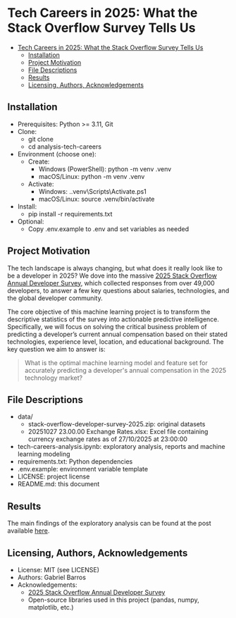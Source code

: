 # Tech Careers in 2025: What the Stack Overflow Survey Tells Us

- [Tech Careers in 2025: What the Stack Overflow Survey Tells Us](#tech-careers-in-2025-what-the-stack-overflow-survey-tells-us)
  - [Installation](#installation)
  - [Project Motivation](#project-motivation)
  - [File Descriptions](#file-descriptions)
  - [Results](#results)
  - [Licensing, Authors, Acknowledgements](#licensing-authors-acknowledgements)


## Installation<a name="installation"></a>
- Prerequisites: Python >= 3.11, Git
- Clone:
  - git clone <repo-url>
  - cd analysis-tech-careers
- Environment (choose one):
  - Create:
    - Windows (PowerShell): python -m venv .venv
    - macOS/Linux: python -m venv .venv
  - Activate:
    - Windows: .\.venv\Scripts\Activate.ps1
    - macOS/Linux: source .venv/bin/activate
- Install:
  - pip install -r requirements.txt
- Optional:
  - Copy .env.example to .env and set variables as needed

## Project Motivation<a name="motivation"></a>
The tech landscape is always changing, but what does it really look like to be a developer in 2025? We dove into the massive [2025 Stack Overflow Annual Developer Survey](https://survey.stackoverflow.co), which collected responses from over 49,000 developers, to answer a few key questions about salaries, technologies, and the global developer community.

The core objective of this machine learning project is to transform the descriptive statistics of the survey into actionable predictive intelligence. Specifically, we will focus on solving the critical business problem of predicting a developer’s current annual compensation based on their stated technologies, experience level, location, and educational background. The key question we aim to answer is: 
> What is the optimal machine learning model and feature set for accurately predicting a developer's annual compensation in the 2025 technology market?


## File Descriptions<a name="files"></a>
- data/
  - stack-overflow-developer-survey-2025.zip: original datasets
  - 20251027 23.00.00 Exchange Rates.xlsx: Excel file containing currency exchange rates as of 27/10/2025 at 23:00:00
- tech-careers-analysis.ipynb: exploratory analysis, reports and machine learning modeling
- requirements.txt: Python dependencies
- .env.example: environment variable template
- LICENSE: project license
- README.md: this document


## Results<a name="results"></a>
The main findings of the exploratory analysis can be found at the post available [here](https://medium.com/@gabriel.barcante/tech-careers-in-2025-what-the-stack-overflow-survey-tells-us-b6b919da3495).


## Licensing, Authors, Acknowledgements<a name="licensing"></a>
- License: MIT (see LICENSE)
- Authors: Gabriel Barros
- Acknowledgements:
  - [2025 Stack Overflow Annual Developer Survey](https://survey.stackoverflow.co)
  - Open-source libraries used in this project (pandas, numpy, matplotlib, etc.)

